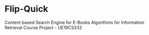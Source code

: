 # Flip-Quick

Content based Search Engine for E-Books
Algorithms for Information Retrieval Course Project - UE19CS332

